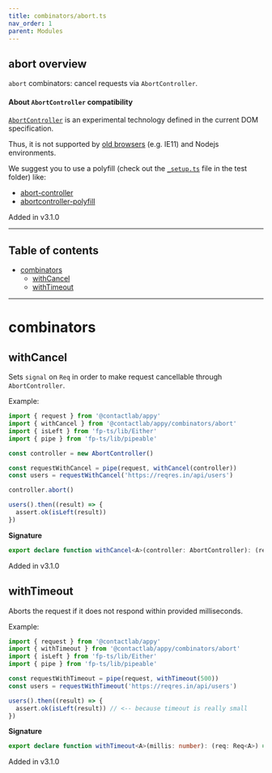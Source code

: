 ```yaml
---
title: combinators/abort.ts
nav_order: 1
parent: Modules
---
```


## abort overview

`abort` combinators: cancel requests via `AbortController`.

#### About `AbortController` compatibility

[`AbortController`](https://developer.mozilla.org/en-US/docs/Web/API/AbortController) is an experimental technology defined in the current DOM specification.

Thus, it is not supported by [old browsers](https://caniuse.com/#search=AbortController) (e.g. IE11) and Nodejs environments.

We suggest you to use a polyfill (check out the [`_setup.ts`](https://github.com/contactlab/appy/blob/master/test/_setup.ts) file in the test folder) like:

- [abort-controller](https://www.npmjs.com/package/abort-controller)
- [abortcontroller-polyfill](https://www.npmjs.com/package/abortcontroller-polyfill)

Added in v3.1.0

---

<h2 class="text-delta">Table of contents</h2>

- [combinators](#combinators)
  - [withCancel](#withcancel)
  - [withTimeout](#withtimeout)

---

# combinators

## withCancel

Sets `signal` on `Req` in order to make request cancellable through `AbortController`.

Example:

```ts
import { request } from '@contactlab/appy'
import { withCancel } from '@contactlab/appy/combinators/abort'
import { isLeft } from 'fp-ts/lib/Either'
import { pipe } from 'fp-ts/lib/pipeable'

const controller = new AbortController()

const requestWithCancel = pipe(request, withCancel(controller))
const users = requestWithCancel('https://reqres.in/api/users')

controller.abort()

users().then((result) => {
  assert.ok(isLeft(result))
})
```

**Signature**

```ts
export declare function withCancel<A>(controller: AbortController): (req: Req<A>) => Req<A>
```

Added in v3.1.0

## withTimeout

Aborts the request if it does not respond within provided milliseconds.

Example:

```ts
import { request } from '@contactlab/appy'
import { withTimeout } from '@contactlab/appy/combinators/abort'
import { isLeft } from 'fp-ts/lib/Either'
import { pipe } from 'fp-ts/lib/pipeable'

const requestWithTimeout = pipe(request, withTimeout(500))
const users = requestWithTimeout('https://reqres.in/api/users')

users().then((result) => {
  assert.ok(isLeft(result)) // <-- because timeout is really small
})
```

**Signature**

```ts
export declare function withTimeout<A>(millis: number): (req: Req<A>) => Req<A>
```

Added in v3.1.0
